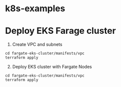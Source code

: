 # k8s-examples

# Deploy EKS Farage cluster
1. Create VPC and subnets

```
cd fargate-eks-cluster/manifests/vpc
terraform apply
```

2. Deploy EKS cluster with Fargate Nodes

```
cd fargate-eks-cluster/manifests/vpc
terraform apply
```



